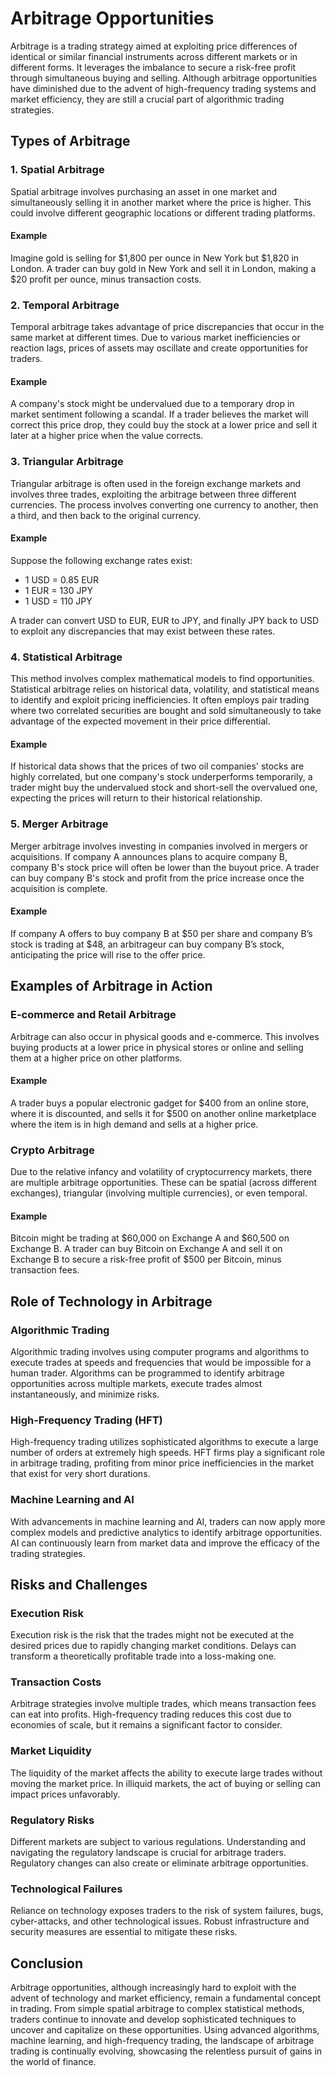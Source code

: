 # Arbitrage Opportunities

Arbitrage is a trading strategy aimed at exploiting price differences of identical or similar financial instruments across different markets or in different forms. It leverages the imbalance to secure a risk-free profit through simultaneous buying and selling. Although arbitrage opportunities have diminished due to the advent of high-frequency trading systems and market efficiency, they are still a crucial part of algorithmic trading strategies.

## Types of Arbitrage

### 1. Spatial Arbitrage
Spatial arbitrage involves purchasing an asset in one market and simultaneously selling it in another market where the price is higher. This could involve different geographic locations or different trading platforms.

#### Example
Imagine gold is selling for $1,800 per ounce in New York but $1,820 in London. A trader can buy gold in New York and sell it in London, making a $20 profit per ounce, minus transaction costs.

### 2. Temporal Arbitrage
Temporal arbitrage takes advantage of price discrepancies that occur in the same market at different times. Due to various market inefficiencies or reaction lags, prices of assets may oscillate and create opportunities for traders.

#### Example
A company's stock might be undervalued due to a temporary drop in market sentiment following a scandal. If a trader believes the market will correct this price drop, they could buy the stock at a lower price and sell it later at a higher price when the value corrects.

### 3. Triangular Arbitrage
Triangular arbitrage is often used in the foreign exchange markets and involves three trades, exploiting the arbitrage between three different currencies. The process involves converting one currency to another, then a third, and then back to the original currency.

#### Example
Suppose the following exchange rates exist:
- 1 USD = 0.85 EUR
- 1 EUR = 130 JPY
- 1 USD = 110 JPY

A trader can convert USD to EUR, EUR to JPY, and finally JPY back to USD to exploit any discrepancies that may exist between these rates.

### 4. Statistical Arbitrage
This method involves complex mathematical models to find opportunities. Statistical arbitrage relies on historical data, volatility, and statistical means to identify and exploit pricing inefficiencies. It often employs pair trading where two correlated securities are bought and sold simultaneously to take advantage of the expected movement in their price differential.

#### Example
If historical data shows that the prices of two oil companies' stocks are highly correlated, but one company's stock underperforms temporarily, a trader might buy the undervalued stock and short-sell the overvalued one, expecting the prices will return to their historical relationship.

### 5. Merger Arbitrage
Merger arbitrage involves investing in companies involved in mergers or acquisitions. If company A announces plans to acquire company B, company B's stock price will often be lower than the buyout price. A trader can buy company B's stock and profit from the price increase once the acquisition is complete.

#### Example
If company A offers to buy company B at $50 per share and company B’s stock is trading at $48, an arbitrageur can buy company B’s stock, anticipating the price will rise to the offer price.

## Examples of Arbitrage in Action

### E-commerce and Retail Arbitrage
Arbitrage can also occur in physical goods and e-commerce. This involves buying products at a lower price in physical stores or online and selling them at a higher price on other platforms.

#### Example
A trader buys a popular electronic gadget for $400 from an online store, where it is discounted, and sells it for $500 on another online marketplace where the item is in high demand and sells at a higher price.

### Crypto Arbitrage
Due to the relative infancy and volatility of cryptocurrency markets, there are multiple arbitrage opportunities. These can be spatial (across different exchanges), triangular (involving multiple currencies), or even temporal.

#### Example
Bitcoin might be trading at $60,000 on Exchange A and $60,500 on Exchange B. A trader can buy Bitcoin on Exchange A and sell it on Exchange B to secure a risk-free profit of $500 per Bitcoin, minus transaction fees.

## Role of Technology in Arbitrage

### Algorithmic Trading
Algorithmic trading involves using computer programs and algorithms to execute trades at speeds and frequencies that would be impossible for a human trader. Algorithms can be programmed to identify arbitrage opportunities across multiple markets, execute trades almost instantaneously, and minimize risks.

### High-Frequency Trading (HFT)
High-frequency trading utilizes sophisticated algorithms to execute a large number of orders at extremely high speeds. HFT firms play a significant role in arbitrage trading, profiting from minor price inefficiencies in the market that exist for very short durations.

### Machine Learning and AI
With advancements in machine learning and AI, traders can now apply more complex models and predictive analytics to identify arbitrage opportunities. AI can continuously learn from market data and improve the efficacy of the trading strategies.

## Risks and Challenges

### Execution Risk
Execution risk is the risk that the trades might not be executed at the desired prices due to rapidly changing market conditions. Delays can transform a theoretically profitable trade into a loss-making one.

### Transaction Costs
Arbitrage strategies involve multiple trades, which means transaction fees can eat into profits. High-frequency trading reduces this cost due to economies of scale, but it remains a significant factor to consider.

### Market Liquidity
The liquidity of the market affects the ability to execute large trades without moving the market price. In illiquid markets, the act of buying or selling can impact prices unfavorably.

### Regulatory Risks
Different markets are subject to various regulations. Understanding and navigating the regulatory landscape is crucial for arbitrage traders. Regulatory changes can also create or eliminate arbitrage opportunities.

### Technological Failures
Reliance on technology exposes traders to the risk of system failures, bugs, cyber-attacks, and other technological issues. Robust infrastructure and security measures are essential to mitigate these risks.

## Conclusion

Arbitrage opportunities, although increasingly hard to exploit with the advent of technology and market efficiency, remain a fundamental concept in trading. From simple spatial arbitrage to complex statistical methods, traders continue to innovate and develop sophisticated techniques to uncover and capitalize on these opportunities. Using advanced algorithms, machine learning, and high-frequency trading, the landscape of arbitrage trading is continually evolving, showcasing the relentless pursuit of gains in the world of finance.
